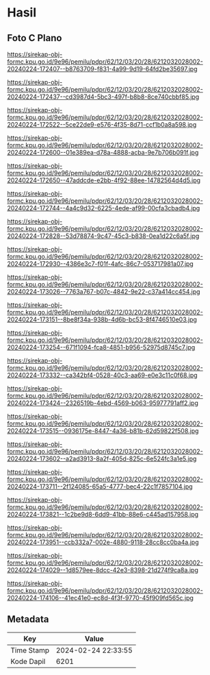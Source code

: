 # Hasil

## Foto C Plano

https://sirekap-obj-formc.kpu.go.id/9e96/pemilu/pdpr/62/12/03/20/28/6212032028002-20240224-172407--b8763709-f831-4a99-9d19-64fd2be35697.jpg

https://sirekap-obj-formc.kpu.go.id/9e96/pemilu/pdpr/62/12/03/20/28/6212032028002-20240224-172437--cd3987d4-5bc3-497f-b8b8-8ce740cbbf85.jpg

https://sirekap-obj-formc.kpu.go.id/9e96/pemilu/pdpr/62/12/03/20/28/6212032028002-20240224-172522--5ce22de9-e576-4f35-8d71-ccf1b0a8a598.jpg

https://sirekap-obj-formc.kpu.go.id/9e96/pemilu/pdpr/62/12/03/20/28/6212032028002-20240224-172600--01e389ea-d78a-4888-acba-9e7b706b091f.jpg

https://sirekap-obj-formc.kpu.go.id/9e96/pemilu/pdpr/62/12/03/20/28/6212032028002-20240224-172650--47addcde-e2bb-4f92-88ee-14782564d4d5.jpg

https://sirekap-obj-formc.kpu.go.id/9e96/pemilu/pdpr/62/12/03/20/28/6212032028002-20240224-172744--4a4c9d32-6225-4ede-af99-00cfa3cbadb4.jpg

https://sirekap-obj-formc.kpu.go.id/9e96/pemilu/pdpr/62/12/03/20/28/6212032028002-20240224-172828--53d78874-9c47-45c3-b838-0ea1d22c6a5f.jpg

https://sirekap-obj-formc.kpu.go.id/9e96/pemilu/pdpr/62/12/03/20/28/6212032028002-20240224-172930--4386e3c7-f01f-4afc-86c7-053717981a07.jpg

https://sirekap-obj-formc.kpu.go.id/9e96/pemilu/pdpr/62/12/03/20/28/6212032028002-20240224-173026--7763a767-b07c-4842-9e22-c37a414cc454.jpg

https://sirekap-obj-formc.kpu.go.id/9e96/pemilu/pdpr/62/12/03/20/28/6212032028002-20240224-173151--8be8f34a-938b-4d6b-bc53-8f4746510e03.jpg

https://sirekap-obj-formc.kpu.go.id/9e96/pemilu/pdpr/62/12/03/20/28/6212032028002-20240224-173254--671f1094-fca8-4851-b956-52975d8745c7.jpg

https://sirekap-obj-formc.kpu.go.id/9e96/pemilu/pdpr/62/12/03/20/28/6212032028002-20240224-173332--ca342bf4-0528-40c3-aa69-e0e3c11c0f68.jpg

https://sirekap-obj-formc.kpu.go.id/9e96/pemilu/pdpr/62/12/03/20/28/6212032028002-20240224-173424--2326519b-4ebd-4569-b063-95977791aff2.jpg

https://sirekap-obj-formc.kpu.go.id/9e96/pemilu/pdpr/62/12/03/20/28/6212032028002-20240224-173515--0936175e-8447-4a36-b81b-62d59822f508.jpg

https://sirekap-obj-formc.kpu.go.id/9e96/pemilu/pdpr/62/12/03/20/28/6212032028002-20240224-173602--a2ad3913-8a2f-405d-825c-6e524fc3a1e5.jpg

https://sirekap-obj-formc.kpu.go.id/9e96/pemilu/pdpr/62/12/03/20/28/6212032028002-20240224-173711--2f124085-65a5-4777-bec4-22c1f7857104.jpg

https://sirekap-obj-formc.kpu.go.id/9e96/pemilu/pdpr/62/12/03/20/28/6212032028002-20240224-173821--1c2be9d8-6dd9-41bb-88e6-c445ad157958.jpg

https://sirekap-obj-formc.kpu.go.id/9e96/pemilu/pdpr/62/12/03/20/28/6212032028002-20240224-173951--ccb332a7-002e-4880-9118-28cc8cc0ba4a.jpg

https://sirekap-obj-formc.kpu.go.id/9e96/pemilu/pdpr/62/12/03/20/28/6212032028002-20240224-174029--1d8579ee-8dcc-42e3-8398-21d274f9ca8a.jpg

https://sirekap-obj-formc.kpu.go.id/9e96/pemilu/pdpr/62/12/03/20/28/6212032028002-20240224-174106--41ec41e0-ec8d-4f3f-9770-45f909fd565c.jpg


## Metadata

| Key        | Value               |
| ---------- | ------------------- |
| Time Stamp | 2024-02-24 22:33:55 |
| Kode Dapil | 6201                |



